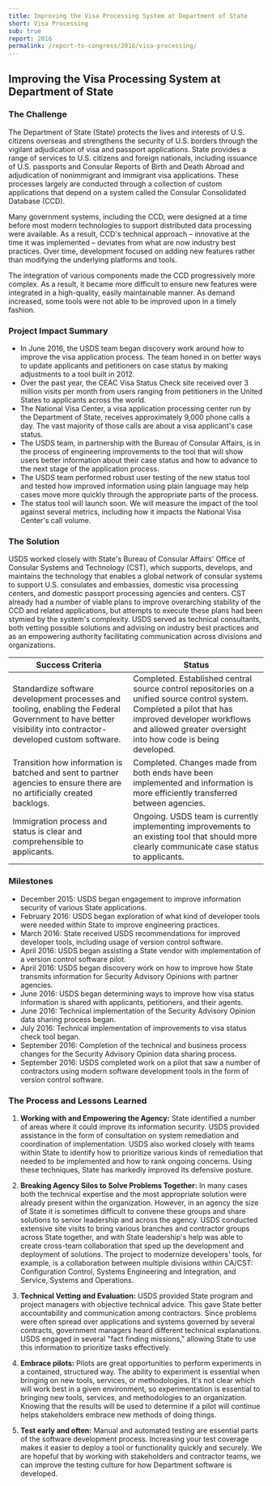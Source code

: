 ```yaml
---
title: Improving the Visa Processing System at Department of State
short: Visa Processing
sub: true
report: 2016
permalink: /report-to-congress/2016/visa-processing/
---
```

## Improving the Visa Processing System at Department of State

### The Challenge

The Department of State (State) protects the lives and interests of U.S. citizens overseas and strengthens the security of U.S. borders through the vigilant adjudication of visa and passport applications. State provides a range of services to U.S. citizens and foreign nationals, including issuance of U.S. passports and Consular Reports of Birth and Death Abroad and adjudication of nonimmigrant and immigrant visa applications. These processes largely are conducted through a collection of custom applications that depend on a system called the Consular Consolidated Database (CCD).

Many government systems, including the CCD, were designed at a time before most modern technologies to support distributed data processing were available. As a result, CCD's technical approach – innovative at the time it was implemented – deviates from what are now industry best practices. Over time, development focused on adding new features rather than modifying the underlying platforms and tools.

The integration of various components made the CCD progressively more complex. As a result, it became more difficult to ensure new features were integrated in a high-quality, easily maintainable manner. As demand increased, some tools were not able to be improved upon in a timely fashion.

### Project Impact Summary

- In June 2016, the USDS team began discovery work around how to improve the visa application process. The team honed in on better ways to update applicants and petitioners on case status by making adjustments to a tool built in 2012.
- Over the past year, the CEAC Visa Status Check site received over 3 million visits per month from users ranging from petitioners in the United States to applicants across the world.
- The National Visa Center, a visa application processing center run by the Department of State, receives approximately 9,000 phone calls a day. The vast majority of those calls are about a visa applicant's case status.
- The USDS team, in partnership with the Bureau of Consular Affairs, is in the process of engineering improvements to the tool that will show users better information about their case status and how to advance to the next stage of the application process.
- The USDS team performed robust user testing of the new status tool and tested how improved information using plain language may help cases move more quickly through the appropriate parts of the process.
- The status tool will launch soon. We will measure the impact of the tool against several metrics, including how it impacts the National Visa Center's call volume.

### The Solution

USDS worked closely with State's Bureau of Consular Affairs' Office of Consular Systems and Technology (CST), which supports, develops, and maintains the technology that enables a global network of consular systems to support U.S. consulates and embassies, domestic visa processing centers, and domestic passport processing agencies and centers. CST already had a number of viable plans to improve overarching stability of the CCD and related applications, but attempts to execute these plans had been stymied by the system's complexity. USDS served as technical consultants, both vetting possible solutions and advising on industry best practices and as an empowering authority facilitating communication across divisions and organizations.

| **Success Criteria** | **Status** |
| --- | --- |
| Standardize software development processes and tooling, enabling the Federal Government to have better visibility into contractor-developed custom software. | Completed. Established central source control repositories on a unified source control system. Completed a pilot that has improved developer workflows and allowed greater oversight into how code is being developed. |
| Transition how information is batched and sent to partner agencies to ensure there are no artificially created backlogs. | Completed. Changes made from both ends have been implemented and information is more efficiently transferred between agencies. |
| Immigration process and status is clear and comprehensible to applicants. | Ongoing. USDS team is currently implementing improvements to an existing tool that should more clearly communicate case status to applicants. |

### Milestones

- December 2015: USDS began engagement to improve information security of various State applications.
- February 2016: USDS began exploration of what kind of developer tools were needed within State to improve engineering practices.
- March 2016: State received USDS recommendations for improved developer tools, including usage of version control software.
- April 2016: USDS began assisting a State vendor with implementation of a version control software pilot.
- April 2016: USDS began discovery work on how to improve how State transmits information for Security Advisory Opinions with partner agencies.
- June 2016: USDS began determining ways to improve how visa status information is shared with applicants, petitioners, and their agents.
- June 2016: Technical implementation of the Security Advisory Opinion data sharing process began.
- July 2016: Technical implementation of improvements to visa status check tool began.
- September 2016: Completion of the technical and business process changes for the Security Advisory Opinion data sharing process.
- September 2016: USDS completed work on a pilot that saw a number of contractors using modern software development tools in the form of version control software.

### The Process and Lessons Learned

1. **Working with and Empowering the Agency:** State identified a number of areas where it could improve its information security. USDS provided assistance in the form of consultation on system remediation and coordination of implementation. USDS also worked closely with teams within State to identify how to prioritize various kinds of remediation that needed to be implemented and how to rank ongoing concerns. Using these techniques, State has markedly improved its defensive posture.

2. **Breaking Agency Silos to Solve Problems Together:** In many cases both the technical expertise and the most appropriate solution were already present within the organization. However, in an agency the size of State it is sometimes difficult to convene these groups and share solutions to senior leadership and across the agency. USDS conducted extensive site visits to bring various branches and contractor groups across State together, and with State leadership's help was able to create cross-team collaboration that sped up the development and deployment of solutions. The project to modernize developers' tools, for example, is a collaboration between multiple divisions within CA/CST: Configuration Control, Systems Engineering and Integration, and Service, Systems and Operations.

3. **Technical Vetting and Evaluation:** USDS provided State program and project managers with objective technical advice. This gave State better accountability and communication among contractors. Since problems were often spread over applications and systems governed by several contracts, government managers heard different technical explanations. USDS engaged in several "fact finding missions," allowing State to use this information to prioritize tasks effectively.

4. **Embrace pilots:** Pilots are great opportunities to perform experiments in a contained, structured way. The ability to experiment is essential when bringing on new tools, services, or methodologies. It's not clear which will work best in a given environment, so experimentation is essential to bringing new tools, services, and methodologies to an organization. Knowing that the results will be used to determine if a pilot will continue helps stakeholders embrace new methods of doing things.

5. **Test early and often:** Manual and automated testing are essential parts of the software development process. Increasing your test coverage makes it easier to deploy a tool or functionality quickly and securely. We are hopeful that by working with stakeholders and contractor teams, we can improve the testing culture for how Department software is developed.

